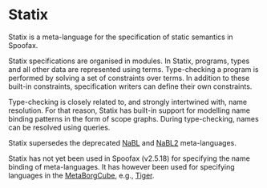 # Statix

Statix is a meta-language for the specification of static semantics in Spoofax.

Statix specifications are organised in modules.
In Statix, programs, types and all other data are represented using terms.
Type-checking a program is performed by solving a set of constraints over terms.
In addition to these built-in constraints, specification writers can define their own constraints.

Type-checking is closely related to, and strongly intertwined with, name resolution.
For that reason, Statix has built-in support for modelling name binding patterns in the form of scope graphs.
During type-checking, names can be resolved using queries.

Statix supersedes the deprecated [NaBL] and [NaBL2] meta-languages.

Statix has not yet been used in Spoofax (v2.5.18) for specifying the name binding of meta-languages.
It has however been used for specifying languages in the [MetaBorgCube], e.g., [Tiger].

[NaBL]: https://www.metaborg.org/en/latest/source/langdev/meta/lang/nabl2/nabl.html
[NaBL2]: https://www.metaborg.org/en/latest/source/langdev/meta/lang/nabl2/index.html
[SDF3]: https://spoofax.dev/references/sdf3/
[Statix]: https://spoofax.dev/references/statix/
[MetaBorgCube]: https://github.com/MetaBorgCube
[Tiger]: https://github.com/MetaBorgCube/metaborg-tiger
